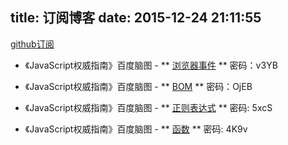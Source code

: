 title: 订阅博客
date: 2015-12-24 21:11:55
---

[github订阅](https://github.com/yalishizhude/yalishizhude.github.io)

* 《JavaScript权威指南》百度脑图 - ** [浏览器事件](http://naotu.baidu.com/file/eae7abefa380444156256aba4205ed6a?token=560218ccb4f0aaeb) **
密码：v3YB

* 《JavaScript权威指南》百度脑图 - ** [BOM](http://naotu.baidu.com/file/1dfc788ba5c7854abcd13353a7567ca5?token=64c2eae7a52c5639) **
密码：OjEB

* 《JavaScript权威指南》百度脑图 - ** [正则表达式](http://naotu.baidu.com/file/b8166994ecf0613ac9c9dba540999b97?token=772a435b987b6c88) **
 密码: 5xcS

* 《JavaScript权威指南》百度脑图 - ** [函数](http://naotu.baidu.com/file/f8e30b1b737623ac930c65e1f435b161?token=b1a8bf27c6fd0fa7) **
 密码: 4K9v

